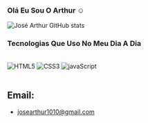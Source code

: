 ### Olá Eu Sou O Arthur ☺️

![José Arthur GitHub stats](https://github-readme-stats.vercel.app/api?username=Arthur129&show_icons=true&theme=radical)

### Tecnologias Que Uso No Meu Dia A Dia

<div style="display: inline_block"><br/>
<img aling="center" alt="HTML5" src="https://img.shields.io/badge/HTML5-E34F26?style=for-the-badge&logo=html5&logoColor=white" />
<img aling="center" alt="CSS3" src="https://img.shields.io/badge/CSS3-1572B6?style=for-the-badge&logo=css3&logoColor=white" />
<img aling="center" alt="javaScript" src="https://img.shields.io/badge/JavaScript-F7DF1E?style=for-the-badge&logo=javascript&logoColor=black" />
<div/><br/>

## Email:
- josearthur1010@gmail.com
